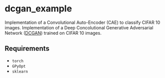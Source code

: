 # dcgan_example

Implementation of a Convolutional Auto-Encoder (CAE) to classify CIFAR 10 images.
Implementation of a Deep Concolutional Generative Adversarial Network ([DCGAN](https://arxiv.org/pdf/1511.06434.pdf)) trained on CIFAR 10 images.

## Requirements
- ``torch``
- ``GPyOpt``
- ``sklearn``
